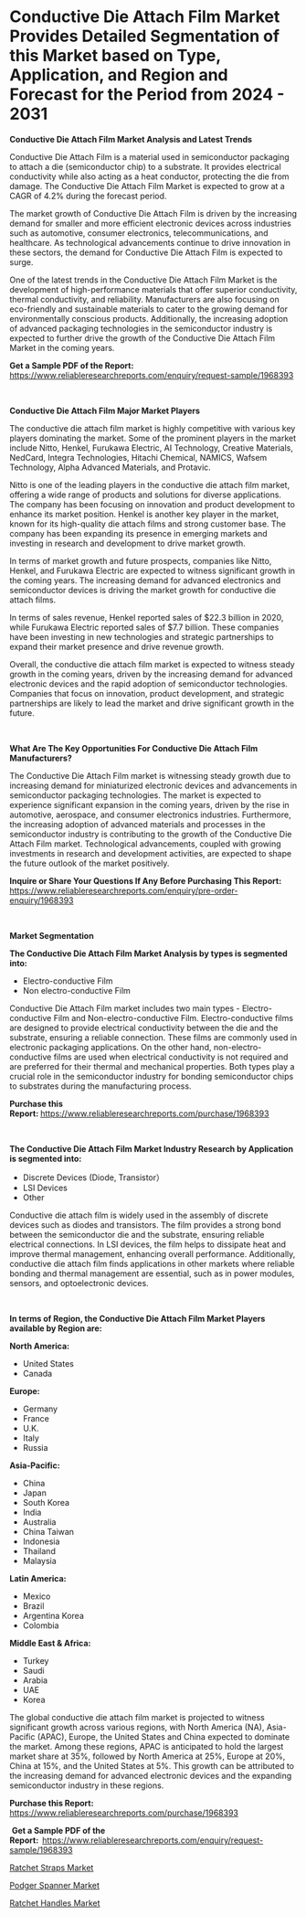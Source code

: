 <p><h1>Conductive Die Attach Film Market Provides Detailed Segmentation of this Market based on Type, Application, and Region and Forecast for the Period from 2024 - 2031</h1></p><p><strong>Conductive Die Attach Film Market Analysis and Latest Trends</strong></p>
<p><p>Conductive Die Attach Film is a material used in semiconductor packaging to attach a die (semiconductor chip) to a substrate. It provides electrical conductivity while also acting as a heat conductor, protecting the die from damage. The Conductive Die Attach Film Market is expected to grow at a CAGR of 4.2% during the forecast period.</p><p>The market growth of Conductive Die Attach Film is driven by the increasing demand for smaller and more efficient electronic devices across industries such as automotive, consumer electronics, telecommunications, and healthcare. As technological advancements continue to drive innovation in these sectors, the demand for Conductive Die Attach Film is expected to surge.</p><p>One of the latest trends in the Conductive Die Attach Film Market is the development of high-performance materials that offer superior conductivity, thermal conductivity, and reliability. Manufacturers are also focusing on eco-friendly and sustainable materials to cater to the growing demand for environmentally conscious products. Additionally, the increasing adoption of advanced packaging technologies in the semiconductor industry is expected to further drive the growth of the Conductive Die Attach Film Market in the coming years.</p></p>
<p><strong>Get a Sample PDF of the Report:&nbsp;</strong> <a href="https://www.reliableresearchreports.com/enquiry/request-sample/1968393">https://www.reliableresearchreports.com/enquiry/request-sample/1968393</a></p>
<p>&nbsp;</p>
<p><strong>Conductive Die Attach Film Major Market Players</strong></p>
<p><p>The conductive die attach film market is highly competitive with various key players dominating the market. Some of the prominent players in the market include Nitto, Henkel, Furukawa Electric, AI Technology, Creative Materials, NedCard, Integra Technologies, Hitachi Chemical, NAMICS, Wafsem Technology, Alpha Advanced Materials, and Protavic.</p><p>Nitto is one of the leading players in the conductive die attach film market, offering a wide range of products and solutions for diverse applications. The company has been focusing on innovation and product development to enhance its market position. Henkel is another key player in the market, known for its high-quality die attach films and strong customer base. The company has been expanding its presence in emerging markets and investing in research and development to drive market growth.</p><p>In terms of market growth and future prospects, companies like Nitto, Henkel, and Furukawa Electric are expected to witness significant growth in the coming years. The increasing demand for advanced electronics and semiconductor devices is driving the market growth for conductive die attach films.</p><p>In terms of sales revenue, Henkel reported sales of $22.3 billion in 2020, while Furukawa Electric reported sales of $7.7 billion. These companies have been investing in new technologies and strategic partnerships to expand their market presence and drive revenue growth.</p><p>Overall, the conductive die attach film market is expected to witness steady growth in the coming years, driven by the increasing demand for advanced electronic devices and the rapid adoption of semiconductor technologies. Companies that focus on innovation, product development, and strategic partnerships are likely to lead the market and drive significant growth in the future.</p></p>
<p>&nbsp;</p>
<p><strong>What Are The Key Opportunities For Conductive Die Attach Film Manufacturers?</strong></p>
<p><p>The Conductive Die Attach Film market is witnessing steady growth due to increasing demand for miniaturized electronic devices and advancements in semiconductor packaging technologies. The market is expected to experience significant expansion in the coming years, driven by the rise in automotive, aerospace, and consumer electronics industries. Furthermore, the increasing adoption of advanced materials and processes in the semiconductor industry is contributing to the growth of the Conductive Die Attach Film market. Technological advancements, coupled with growing investments in research and development activities, are expected to shape the future outlook of the market positively.</p></p>
<p><strong>Inquire or Share Your Questions If Any Before Purchasing This Report:</strong> <a href="https://www.reliableresearchreports.com/enquiry/pre-order-enquiry/1968393">https://www.reliableresearchreports.com/enquiry/pre-order-enquiry/1968393</a></p>
<p>&nbsp;</p>
<p><strong>Market Segmentation</strong></p>
<p><strong>The Conductive Die Attach Film Market Analysis by types is segmented into:</strong></p>
<p><ul><li>Electro-conductive Film</li><li>Non electro-conductive Film</li></ul></p>
<p><p>Conductive Die Attach Film market includes two main types - Electro-conductive Film and Non-electro-conductive Film. Electro-conductive films are designed to provide electrical conductivity between the die and the substrate, ensuring a reliable connection. These films are commonly used in electronic packaging applications. On the other hand, non-electro-conductive films are used when electrical conductivity is not required and are preferred for their thermal and mechanical properties. Both types play a crucial role in the semiconductor industry for bonding semiconductor chips to substrates during the manufacturing process.</p></p>
<p><strong>Purchase this Report:&nbsp;</strong><a href="https://www.reliableresearchreports.com/purchase/1968393">https://www.reliableresearchreports.com/purchase/1968393</a></p>
<p>&nbsp;</p>
<p><strong>The Conductive Die Attach Film Market Industry Research by Application is segmented into:</strong></p>
<p><ul><li>Discrete Devices (Diode, Transistor）</li><li>LSI Devices</li><li>Other</li></ul></p>
<p><p>Conductive die attach film is widely used in the assembly of discrete devices such as diodes and transistors. The film provides a strong bond between the semiconductor die and the substrate, ensuring reliable electrical connections. In LSI devices, the film helps to dissipate heat and improve thermal management, enhancing overall performance. Additionally, conductive die attach film finds applications in other markets where reliable bonding and thermal management are essential, such as in power modules, sensors, and optoelectronic devices.</p></p>
<p>&nbsp;</p>
<p><strong>In terms of Region, the Conductive Die Attach Film Market Players available by Region are:</strong></p>
<p>
    <p> <strong> North America: </strong>
        <ul>
            <li>United States</li>
            <li>Canada</li>
        </ul>
        </p> 
    <p> <strong> Europe: </strong>
        <ul>
            <li>Germany</li>
            <li>France</li>
            <li>U.K.</li>
            <li>Italy</li>
            <li>Russia</li>
        </ul>
        </p> 
    <p> <strong> Asia-Pacific: </strong>
        <ul>
            <li>China</li>
            <li>Japan</li>
            <li>South Korea</li>
            <li>India</li>
            <li>Australia</li>
            <li>China Taiwan</li>
            <li>Indonesia</li>
            <li>Thailand</li>
            <li>Malaysia</li>
        </ul>
        </p> 
    <p> <strong> Latin America: </strong>
        <ul>
            <li>Mexico</li>
            <li>Brazil</li>
            <li>Argentina Korea</li>
            <li>Colombia</li>
        </ul>
        </p> 
    <p> <strong> Middle East & Africa: </strong>
        <ul>
            <li>Turkey</li>
            <li>Saudi</li>
            <li>Arabia</li>
            <li>UAE</li>
            <li>Korea</li>
        </ul>
    </p>
    </p>
<p><p>The global conductive die attach film market is projected to witness significant growth across various regions, with North America (NA), Asia-Pacific (APAC), Europe, the United States and China expected to dominate the market. Among these regions, APAC is anticipated to hold the largest market share at 35%, followed by North America at 25%, Europe at 20%, China at 15%, and the United States at 5%. This growth can be attributed to the increasing demand for advanced electronic devices and the expanding semiconductor industry in these regions.</p></p>
<p><strong>Purchase this Report: </strong><a href="https://www.reliableresearchreports.com/purchase/1968393">https://www.reliableresearchreports.com/purchase/1968393</a></p>
<p>&nbsp;<strong>Get a Sample PDF of the Report:&nbsp;&nbsp;</strong><a href="https://www.reliableresearchreports.com/enquiry/request-sample/1968393">https://www.reliableresearchreports.com/enquiry/request-sample/1968393</a></p>
<p><strong></strong></p>
<p><p><a href="https://view.publitas.com/reportprime-1/ratchet-straps-market-with-the-goal-of-estimating-the-market-size-and-future-growth-potential-of-various-market-segments-based-on-component-applications-end-user-and-region/">Ratchet Straps Market</a></p><p><a href="https://view.publitas.com/reportprime-1/podger-spanner-market-size-and-examines-its-market-scope-with-a-primary-focus-on-growth-opportunities-and-forecasted-trends-spanning-from-2023-to-2030/">Podger Spanner Market</a></p><p><a href="https://view.publitas.com/reportprime-1/ratchet-handles-market-furnish-information-about-market-size-market-share-market-dynamics-and-projections-spanning-from-2023-to-2030/">Ratchet Handles Market</a></p></p>